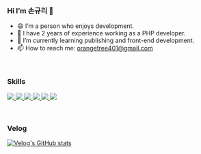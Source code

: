 ### Hi I’m 손규리 👋

- 😄 I’m a person who enjoys development.
- 🔭 I have 2 years of experience working as a PHP developer.
- 🌱 I’m currently learning publishing and front-end development.
- 📫 How to reach me: orangetree401@gmail.com

&nbsp;

### Skills

<a href="https://developer.mozilla.org/en-US/docs/Web/HTML" target="_blank">
  <img src="https://img.shields.io/badge/HTML5-E34F26?style=flat-square&logo=html5&logoColor=white"/>
</a>
<a href="https://developer.mozilla.org/en-US/docs/Web/CSS" target="_blank">
  <img src="https://img.shields.io/badge/CSS3-1572B6?style=flat-square&logo=css3&logoColor=white"/>
</a>
<a href="https://developer.mozilla.org/en-US/docs/Web/JavaScript" target="_blank">
  <img src="https://img.shields.io/badge/JavaScript-F7DF1E?style=flat-square&logo=javascript&logoColor=black"/>
</a>
<a href="https://sass-lang.com/" target="_blank">
  <img src="https://img.shields.io/badge/SCSS-C6538C?style=flat-square&logo=sass&logoColor=white"/>
</a>
<a href="https://reactjs.org/" target="_blank">
  <img src="https://img.shields.io/badge/React-61DAFB?style=flat-square&logo=React&logoColor=white"/>
</a>
<a href="https://styled-components.com/" target="_blank">
  <img src="https://img.shields.io/badge/styled--components-DB7093?style=flat-square&logo=styled-components&logoColor=white"/>
</a>

&nbsp;

### Velog
[![Velog's GitHub stats](https://velog-readme-stats.vercel.app/api/list?name=orangetree401)](https://velog.io/@orangetree401) 
